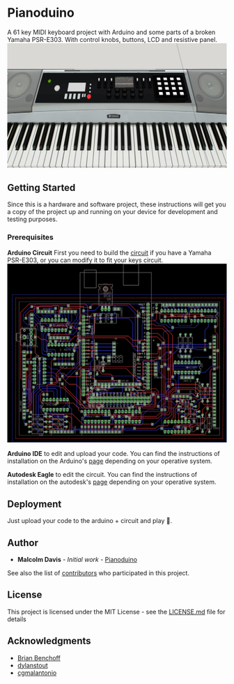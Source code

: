 # Pianoduino
A 61 key MIDI keyboard project with Arduino and some parts of a broken Yamaha PSR-E303. With control knobs, buttons, LCD and resistive panel. 
![Image of Pianoduino](Renderings/Option%201.jpg)
## Getting Started
Since this is a hardware and software project, these instructions will get you a copy of the project up and running on your device for development and testing purposes.  


### Prerequisites

**Arduino Circuit**
First you need to build the [circuit](PCB/Pianoduino/Mainboard.brd) if you have a Yamaha PSR-E303, or you can modify it to fit your keys circuit.
![PCB](Renderings/Board.png)

**Arduino IDE** to edit and upload your code.
You can find the instructions of installation on the Arduino's [page](https://www.arduino.cc/en/Main/Software) depending on your operative system.

**Autodesk Eagle** to edit the circuit.
You can find the instructions of installation on the autodesk's [page](https://www.autodesk.com/products/eagle/free-download) depending on your operative system.

## Deployment

Just upload your code to the arduino + circuit and play :musical_keyboard:.

## Author
* **Malcolm Davis** - *Initial work* - [Pianoduino](https://github.com/malkam03/Pianoduino)

See also the list of [contributors](https://github.com/malkam03/Pianoduino/contributors.md) who participated in this project.

## License

This project is licensed under the MIT License - see the [LICENSE.md](LICENSE.md) file for details

## Acknowledgments

* [Brian Benchoff](https://hackaday.com/2012/11/28/turning-toy-pianos-into-midi-keyboards/)
* [dylanstout](http://www.instructables.com/id/Arduino-MIDI-Controller/)
* [cgmalantonio](http://www.instructables.com/id/Touch-Screen-Overlay-with-Arduino/)
